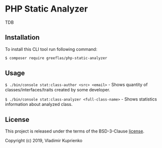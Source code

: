 PHP Static Analyzer
===============

TDB

Installation
------------

To install this CLI tool run following command:

```bash
$ composer require greeflas/php-static-analyzer
```

Usage
-----

`$ ./bin/console stat:class-author <src> <email>` - Shows quantity of classes/interfaces/traits created by some developer.

`$ ./bin/console stat:class-analyzer <full-class-name>` - Shows statistics information about analyzed class.

License
-------

This project is released under the terms of the BSD-3-Clause [license](LICENSE).

Copyright (c) 2019, Vladimir Kuprienko
